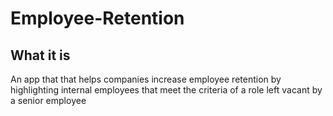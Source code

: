 # Employee-Retention

## What it is 
An app that that helps companies increase employee retention by highlighting internal employees that meet the criteria of a role left vacant by a senior employee

